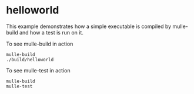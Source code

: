 # helloworld

This example demonstrates how a simple executable is compiled by mulle-build
and how a test is run on it.


To see mulle-build in action

```
mulle-build
./build/helloworld
```

To see mulle-test in action

```
mulle-build
mulle-test
```
